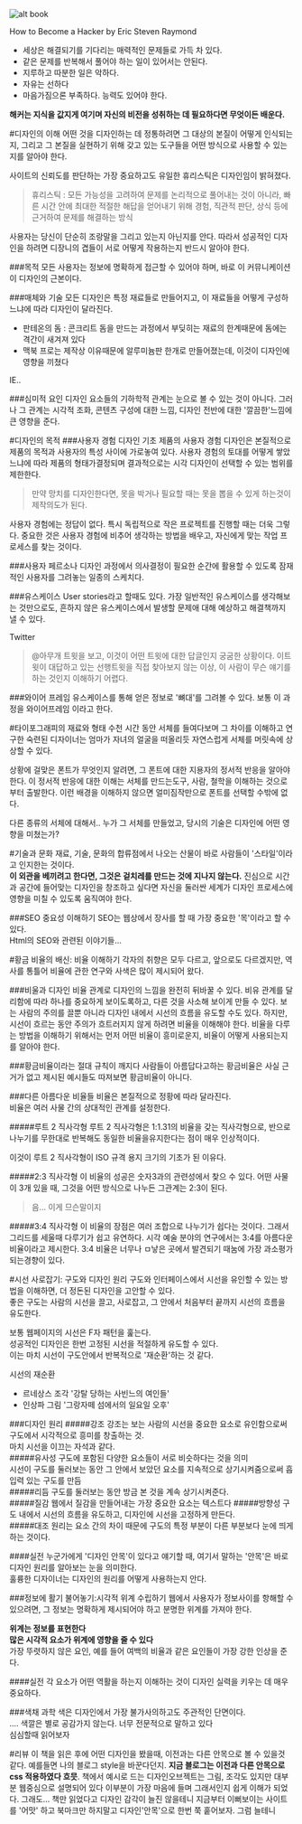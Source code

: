 ![alt book](http://image.yes24.com/momo/TopCate223/MidCate001/22203242.jpg)


How to Become a Hacker by Eric Steven Raymond  
- 세상은 해결되기를 기다리는 매력적인 문제들로 가득 차 있다.  
- 같은 문제를 반복해서 풀어야 하는 일이 있어서는 안된다.  
- 지루하고 따분한 일은 악하다.  
- 자유는 선하다  
- 마음가짐으론 부족하다. 능력도 있어야 한다.  

**해커는 지식을 값지게 여기며 자신의 비전을 성취하는 데 필요하다면 무엇이든 배운다.**

#디자인의 이해
어떤 것을 디자인하는 데 정통하려면 그 대상의 본질이 어떻게 인식되는지, 그리고 그 본질을 실현하기 위해 갖고 있는 도구들을 어떤 방식으로 사용할 수 있는지를 알아야 한다.

사이트의 신뢰도를 판단하는 가장 중요하고도 유일한 휴리스틱은 디자인임이 밝혀졌다.
> 휴리스틱 : 모든 가능성을 고려하여 문제를 논리적으로 풀어내는 것이 아니라, 빠른 시간 안에 최대한 적절한 해답을 얻어내기 위해 경험, 직관적 판단, 상식 등에 근거하여 문제를 해결하는 방식

사용자는 당신이 단순히 조랑말을 그리고 있는지 아닌지를 안다. 따라서 성공적인 디자인을 하려면 디장니의 겹들이 서로 어떻게 작용하는지 반드시 알아야 한다.

###목적
모든 사용자는 정보에 명확하게 접근할 수 있어야 하며, 바로 이 커뮤니케이션이 디자인의 근본이다.

###매체와 기술
모든 디자인은 특정 재료들로 만들어지고, 이 재료들을 어떻게 구성하느냐에 따라 디자인이 달라진다.   
- 판테온의 돔 : 콘크리트 돔을 만드는 과정에서 부딪히는 재료의 한계때문에 돔에는 격간이 새겨져 있다  
- 맥북 프로는 제작상 이유때문에 알루미늄판 한개로 만들어졌는데, 이것이 디자인에 영향을 끼쳤다   

IE..

###심미적 요인
디자인 요소들의 기하학적 관계는 눈으로 볼 수 있는 것이 아니다. 그러나 그 관계는 시각적 조화, 콘텐츠 구성에 대한 느낌, 디자인 전반에 대한 '깔끔한'느낌에 큰 영향을 준다.  

#디자인의 목적
###사용자 경험 디자인 기초
제품의 사용자 경험 디자인은 본질적으로 제품의 목적과 사용자의 특성 사이에 가로놓여 있다. 사용자 경험의 토대를 어떻게 쌓았느냐에 따라 제품의 형태가결정되며 결과적으로는 시각 디자인이 선택할 수 있는 범위를 제한한다.
> 만약 망치를 디자인한다면, 못을 박거나 필요할 때는 못을 뽑을 수 있게 하는것이 제작의도가 된다.


사용자 경험에는 정답이 없다. 특시 독립적으로 작은 프로젝트를 진행할 때는 더욱 그렇다. 중요한 것은 사용자 경험에 비추어 생각하는 방법을 배우고, 자신에게 맞는 작업 프로세스를 찾는 것이다.

###사용자 페르소나
디자인 과정에서 의사결정이 필요한 순간에 활용할 수 있도록 잠재적인 사용자를 그려놓는 일종의 스케치다.

###유스케이스
User stories라고 할때도 있다.
가장 일반적인 유스케이스를 생각해보는 것만으로도, 흔하지 않은 유스케이스에서 발생할 문제애 대해 예상하고 해결책까지 낼 수 있다.

Twitter
> @아무개 트윗을 보고, 이것이 어떤 트윗에 대한 답글인지 궁굼한 상황이다. 이트윗이 대답하고 있는 선행트윗을 직접 찾아보지 않는 이상, 이 사람이 무슨 얘기를 하는 것인지 이해하기 어렵다.

###와이어 프레임
유스케이스를 통해 얻은 정보로 '뼈대'를 그려볼 수 있다. 보통 이 과정을 와이어프레임 이라고 한다.

#타이포그래피의 재료와 형태
수천 시간 동안 서체를 들여다보며 그 차이를 이해하고 연구한 숙련된 디자이너는 엄마가 자녀의 얼굴을 떠올리듯 자연스럽게 서체를 머릿속에 상상할 수 있다.

상황에 걸맞은 폰트가 무엇인지 알려면, 그 폰트에 대한 지용자의 정서적 반응을 알아야 한다. 이 정서적 반응에 대한 이해는 서체를 만드는도구, 사람, 철학을 이해하는 것으로부터 출발한다. 이런 배경을 이해하지 않으면 얼미짐작만으로 폰트를 선택할 수밖에 없다.

다른 종류의 서체에 대해서.. 누가 그 서체를 만들었고, 당시의 기술은 디자인에 어떤 영향을 미쳤는가?

#기술과 문화
재료, 기술, 문화의 합류점에서 나오는 산물이 바로 사람들이 '스타일'이라고 인지한는 것이다.  
**이 외관을 베끼려고 한다면, 그것은 겉치레를 만드는 것에 지나지 않는다.** 
진심으로 시간과 공간에 들어맞는 디자인을 창조하고 싶다면 자신을 둘러싼 세계가 디자인 프로세스에 영향을 미칠 수 있도록 움직여야 한다.

###SEO 중요성 이해하기
SEO는 웹상에서 장사를 할 때 가장 중요한 '목'이라고 할 수 있다.  
Html의 SEO와 관련된 이야기들...








#황금 비율의 배신: 비율 이해하기
각자의 취향은 모두 다르고, 앞으로도 다르겠지만, 역사를 통틀어 비율에 관한 연구와 사색은 많이 제시되어 왔다.  

###비울과 디자인
비율 관계로 디자인의 느낌을 완전히 뒤바꿀 수 있다. 비유 관계를 달리함에 따라 하나를 중요하게 보이도록하고, 다른 것을 사소해 보이게 만들 수 있다. 보는 사람의 주의를 끌뿐 아니라 디자인 내에서 시선의 흐름을 유도할 수도 있다. 하지만, 시선이 흐르는 동안 주의가 흐트러지지 않게 하려면 비율을 이해해야 한다. 비율을 다루는 방법을 이해하기 위해서는 먼저 어떤 비율이 흥미로운지, 비율이 어떻게 사용되는지를 알아야 한다.  


###황금비율이라는 절대 규칙이 깨지다
사람들이 아름답다고하는 황금비율은 사실 근거가 없고 제시된 예시들도 따져보면 황금비율이 아니다.  

###다른 아름다운 비율들
비율은 본질적으로 정황에 따라 달라진다.  
비율은 여러 사물 간의 상대적인 관계를 설정한다. 

#####루트 2 직사각형
루트 2 직사각형은 1:1.31의 비율을 갖는 직사각형으로, 반으로 나누기를 무한대로 반복해도 동일한 비율을유지한다는 점이 매우 인상적이다. 

이것이 루트 2 직사각형이 ISO 규격 용지 크기의 기초가 된 이유다.

#####2:3 직사각형
이 비율의 성공은 숫자3과의 관련성에서 찾으 수 있다. 어떤 사물이 3개 있을 때, 그것을 어떤 방식으로 나누든 그관계는 2:3이 된다.
>음... 이게 므슨말이지


#####3:4 직사각형
이 비율의 장점은 여러 조합으로 나누기가 쉽다는 것이다. 그래서 그리드를 세울때 다루기가 쉽고 유연하다. 시각 예술 분야의 연구에서는 3:4를 아름다운 비율이라고 제시한다. 3:4 비율은 너무나 ㅁ낳은 곳에서 발견되기 때눔에 가장 과소평가 되는경향이 있다.

#시선 사로잡기: 구도와 디자인 원리
구도와 인터페이스에서 시선을 유인할 수 있는 방법을 이해하면, 더 정돈된 디자인을 고안할 수 있다.  
좋은 구도는 사람의 시선을 끌고, 사로잡고, 그 안에서 처음부터 끝까지 시선의 흐름을 유도한다.  

보통 웹페이지의 시선은 F자 패턴을 훑는다.  
성공적인 디자인은 한번 고정된 시선을 적절하게 유도할 수 있다.  
이는 마치 시선이 구도안에서 반복적으로 '재순환'하는 것 같다.  

시선의 재순환  

- 르네상스 조각 '강탈 당하는 사빈느의 여인들'  
- 인상파 그림 '그랑자떼 섬에서의 일요일 오후'  

###디자인 원리
#####강조
강조는 보는 사람의 시선을 중요한 요소로 유인함으로써 구도에서 시각적으로 흥미를 창출하는 것.  
마치 시선을 이끄는 자석과 같다.  
#####유사성
구도에 포함된 다양한 요소들이 서로 비슷하다는 것을 의미  
시선이 구도를 둘러보는 동안 그 안에서 보았던 요소를 지속적으로 상기시켜줌으로써 흡입력 있는 구도를 만듬  
#####리듬
구도를 둘러보는 동안 방금 본 것을 계속 상기시켜준다.  
#####질감
웹에서 질감을 만들어내는 가장 중요한 요소는 텍스트다 
#####방향성
구도 내에서 시선의 흐름을 유도하고, 디자인에 시선을 고정하게 만든다.  
#####대조
원리는 요소 간의 차이 때문에 구도의 특정 부분이 다른 부분보다 눈에 띄게 하는 것이다.  


####실전
누군가에게 '디자인 안목'이 있다고 얘기할 때, 여기서 말하는 '안목'은 바로 디자인 원리를 알아보는 눈을 의미한다.  
훌륭한 디자이너는 디자인의 원리를 어떻게 사용하는지 안다.  


###정보에 활기 불어놓기:시각적 위계 수립하기
웹에서 사용자가 정보사이를 항해할 수 있으려면, 그 정보는 명확하게 제시되어야 하고 분명한 위계를 가져야 한다.  

**위계는 정보를 표현한다**  
**많은 시각적 요소가 위계에 영향을 줄 수 있다**  
가장 뚜렷하지 않은 요인, 예를 들어 여백의 비율과 같은 요인들이 가장 강한 인상을 준다.  

####실전
각 요소가 어떤 역활을 하는지 이해하는 것이 디자인 실력을 키우는 데 매우 중요하다.  


###색채 과학
색은 디자인에서 가장 불가사의하고도 주관적인 단면이다.  
.... 색깔은 별로 공감가지 않는다. 너무 전문적으로 말하고 있다  
심심할때 읽어보자






#리뷰
이 책을 읽은 후에 어떤 디자인을 봤을때, 이전과는 다른 안목으로 볼 수 있을것 같다. 예를들면 나의 블로그 style을 바꾼다던지. **지금 블로그는 이전과 다른 안목으로 css 적용하였다 흐믓**.  책에서 예시로 드는 디자인오브젝트는 그림, 조각도 있지만 대부분 웹중심으로 설명되어 있다 이부분이 가장 마음에 들며 그래서인지 쉽게 이해가 되었다. 그래도... 책만 읽었다고 디자인 감각이 늘진 않을테니 지금부터 이뻐보이는 사이트를 '어맛' 하고 북마크만 하지말고 디자인'안목'으로 한번 쭉 훝어보자. 그럼 늘테니


























